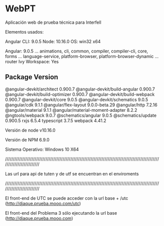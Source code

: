 # WebPT

Aplicación web de prueba técnica para Interfell

Elementos usados:

Angular CLI: 9.0.5
Node: 10.16.0
OS: win32 x64

Angular: 9.0.5
... animations, cli, common, compiler, compiler-cli, core, forms
... language-service, platform-browser, platform-browser-dynamic
... router
Ivy Workspace: Yes

Package                            Version
------------------------------------------------------------
@angular-devkit/architect          0.900.7
@angular-devkit/build-angular      0.900.7
@angular-devkit/build-optimizer    0.900.7
@angular-devkit/build-webpack      0.900.7
@angular-devkit/core               9.0.5
@angular-devkit/schematics         9.0.5
@angular/cdk                       9.1.1
@angular/flex-layout               9.0.0-beta.29
@angular/http                      7.2.16
@angular/material                  9.1.1
@angular/material-moment-adapter   8.2.2
@ngtools/webpack                   9.0.7
@schematics/angular                9.0.5
@schematics/update                 0.900.5
rxjs                               6.5.4
typescript                         3.7.5
webpack                            4.41.2



Versión de node v10.16.0

Versión de NPM 6.9.0

Sistema Operativo: Windows 10 X64


/////////////////////////////////////////////////////////////////////////////////////////////////////////////////////////

Las url para api de tuten y de utf se encuentran en el enviroments


/////////////////////////////////////////////////////////////////////////////////////////////////////////////////////////

El front-end de UTC se puede acceder con la url base + /utc (http://djaque.prueba.mooo.com/utc)

El front-end del Problema 3 sólo ejecutando la url base  (http://djaque.prueba.mooo.com)






